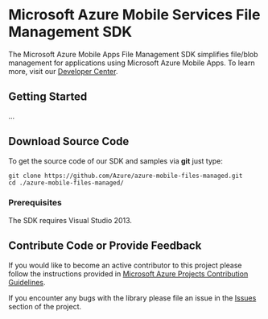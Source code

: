 # Microsoft Azure Mobile Services File Management SDK

The Microsoft Azure Mobile Apps File Management SDK simplifies file/blob management for applications using Microsoft Azure Mobile Apps. To learn more, visit our [Developer Center](http://azure.microsoft.com/en-us/develop/mobile).

## Getting Started

...

## Download Source Code

To get the source code of our SDK and samples via **git** just type:

    git clone https://github.com/Azure/azure-mobile-files-managed.git
    cd ./azure-mobile-files-managed/


### Prerequisites

The SDK requires Visual Studio 2013.


## Contribute Code or Provide Feedback

If you would like to become an active contributor to this project please follow the instructions provided in [Microsoft Azure Projects Contribution Guidelines](http://azure.github.com/guidelines.html).

If you encounter any bugs with the library please file an issue in the [Issues](https://github.com/Azure/azure-mobile-files-managed/issues) section of the project.